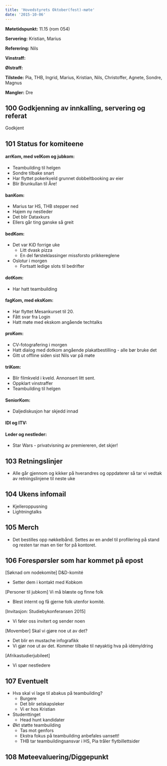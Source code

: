 ```yaml
---
title: 'Hovedstyrets Oktober(fest)-møte'
date: '2015-10-06'
---
```


**Møtetidspunkt:** 11.15 (rom 054)

**Servering:** Kristian, Marius

**Referering:**  Nils

**Vinstraff:** 

**Ølstraff:** 

**Tilstede:** Pia, THB, Ingrid, Marius, Kristian, Nils, Christoffer, Agnete, Sondre, Magnus

**Mangler:** Dre

## 100 Godkjenning av innkalling, servering og referat  
Godkjent

## 101 Status for komiteene  

#### arrKom, med velKom og jubkom: 

* Teambuilding til helgen
* Sondre tilbake snart
* Har flyttet pokerkveld grunnet dobbeltbooking av eier
* Blir Brunkullan til Åre!

#### banKom:  

* Marius tar HS, THB stepper ned
* Hajem ny nestleder
* Det blir Dataxkurs
* Ellers går ting ganske så greit

#### bedKom: 

* Det var KiD forrige uke
    * Litt dvask pizza
    * En del førsteklassinger missforsto prikkereglene
* Oslotur i morgen
    * Fortsatt ledige slots til bedrifter

#### dotKom:

* Har hatt teambuilding

#### fagKom, med eksKom:

* Har flyttet Mesankurset til 20.
* Fått svar fra Login
* Hatt møte med ekskom angående techtalks

#### proKom:  

* CV-fotografering i morgen
* Hatt dialog med dotkom angående plakatbestilling - alle bør bruke det
* Gitt ut offline siden sist Nils var på møte

#### triKom:

* Blir filmkveld i kveld. Annonsert litt sent. 
* Oppklart vinstraffer
* Teambuilding til helgen

#### SeniorKom:

* Daljediskusjon har skjedd innad

#### IDI og ITV:


#### Leder og nestleder:  

* Star Wars - privatvisning av premiereren, det skjer! 

## 103 Retningslinjer

* Alle går gjennom og kikker på hverandres og oppdaterer så tar vi vedtak av retningslinjene til neste uke

## 104 Ukens infomail

* Kjelleroppusning
* Lightningtalks

## 105 Merch

* Det bestilles opp nøkkelbånd. Settes av en andel til profilering på stand og resten tar man en tier for på kontoret. 

## 106 Forespørsler som har kommet på epost  

[Søknad om nodekomite] D&D-komité 

* Setter dem i kontakt med Kobkom

[Personer til jubkom] Vi må blæste og finne folk 

* Blest internt og få gjerne folk utenfor komité. 

[Invitasjon: Studiebykonferansen 2015]

* Vi føler oss invitert og sender noen

[Movember] Skal vi gjøre noe ut av det? 

* Det blir en mustache infografikk
* Vi gjør noe ut av det. Kommer tilbake til nøyaktig hva på idémyldring

[Afrikastudierjubileet]

* Vi spør nestledere

## 107 Eventuelt 

* Hva skal vi lage til abakus på teambuilding? 
    * Burgere
    * Det blir selskapsleker 
    * Vi er hos Kristian
* Studenttinget
    * Head hunt kandidater
* Økt støtte teambuilding
    * Tas mot genfors
    * Ekstra fokus på teambuilding anbefales uansett! 
    * THB tar teambuildingsansvar i HS, Pia tråler flytbillettsider



## 108 Møteevaluering/Diggepunkt

